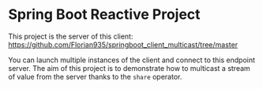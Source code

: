 # Spring Boot Reactive Project

This project is the server of this client: https://github.com/Florian935/springboot_client_multicast/tree/master

You can launch multiple instances of the client and connect to this endpoint server. The aim of this project is to demonstrate how to multicast a stream of value from the server thanks to the `share` operator.
